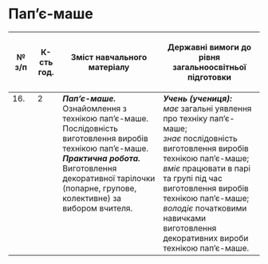  # Пап’є-маше

<table>
<thead>
  <tr>
    <th width="10%" align="center"><p>№ з/п</p></td>
    <th width="10%" align="center"><p>К-сть год.</p></td>
    <th width="40%" align="center"><p>Зміст навчального матеріалу</p></td>
    <th width="60%" align="center"><p>Державні вимоги до рівня загальноосвітньої підготовки</p></td>
  </tr>
</thead>
<tbody>
  <tr>
    <td width="10%" style="vertical-align:top !important;">
16.</td>
    <td width="10%" style="vertical-align:top !important;">
2</td>
    <td width="40%" style="vertical-align:top !important;">
<b><i>Пап’є-маше.</i></b>  Ознайомлення з технікою пап’є-маше. Послідовність виготовлення виробів технікою пап’є-маше.  <br>
<b><i>Практична робота.</i></b> <br>
Виготовлення декоративної тарілочки (попарне, групове, колективне) за вибором вчителя.<br>
</td>
    <td width="60%" style="vertical-align:top !important;">
<i><b>Учень (учениця):</b></i><br>
<i>має</i> загальні уявлення про техніку пап’є-маше;<br>
<i>знає</i> послідовність виготовлення виробів технікою пап’є-маше;<br>
<i>вміє</i> працювати в парі та групі під час виготовлення виробів технікою пап’є-маше;<br>
<i>володіє</i> початковими навичками виготовлення декоративних вироби технікою пап’є-маше.<br>
</td>
  </tr>
</tbody>
</table>